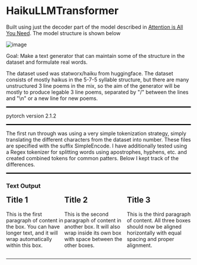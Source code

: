 # HaikuLLMTransformer

Built using just the decoder part of the model described in <a href="https://arxiv.org/abs/1706.03762">Attention is All You Need</a>. The model structure is shown below

![image](https://github.com/user-attachments/assets/24e63a8f-966e-40fe-b6ed-fd8bdfc4dbae)

Goal: Make a text generator that can maintain some of the structure in the dataset and formulate real words.

The dataset used was statworx/haiku from huggingface. The dataset consists of mostly haikus in the 5-7-5 syllable structure, but there are many unstructured 3 line poems in the mix, so the aim of the generator will be mostly to produce legable 3 line poems, separated by "/" between the lines and "\n" or a new line for new poems.

<hr style="border: none; border-top: 2px solid black; width: 100%;">

pytorch version 2.1.2

<hr style="border: none; border-top: 2px solid black; width: 100%;">

The first run through was using a very simple tokenization strategy, simply translating the different characters from the dataset into number. These files are specified with the suffix SimpleEncode. I have additionally tested using a Regex tokenizer for splitting words using apostrophes, hyphens, etc. and created combined tokens for common patters. Below I kept track of the differences.

<hr style="border: none; border-top: 2px solid black; width: 100%;">


### Text Output

</head>
<body>
    <div class="container">
        <div class="box">
            <h2>Title 1</h2>
            <p>This is the first paragraph of content in the box. You can have longer text, and it will wrap automatically within this box.</p>
        </div>
        <div class="box">
            <h2>Title 2</h2>
            <p>This is the second paragraph of content in another box. It will also wrap inside its own box with space between the other boxes.</p>
        </div>
        <div class="box">
            <h2>Title 3</h2>
            <p>This is the third paragraph of content. All three boxes should now be aligned horizontally with equal spacing and proper alignment.</p>
        </div>
    </div>
</body>












-------------------------------
<html lang="en">
<head>
    <meta charset="UTF-8">
    <meta name="viewport" content="width=device-width, initial-scale=1.0">
    <title>Side by Side Text Boxes</title>
    <style>
        .container {
            display: flex;
            justify-content: space-between;
        }

        .box {
            border: 1px solid black;
            padding: 20px;
            margin: 10px;
            width: 30%;
            text-align: center;
        }

        h2 {
            margin-top: 0;
        }
    </style>
</head>
<body>
    <div class="container">
        <div class="box">
            <h2>Title 1</h2>
            <p>Is so setting faith? / U'll always happy I'll pron. / You and eat on daw.'\nWill surprised?\nSnowfall. / The sclimber of wine. / Only spectaculates.\nBlinding. / The dunes sheds. / Calhed roses.\nOne last gum. / The begin speaks. / Darkness.\nA long on threads. / One book only mango. / The dog.\nHalf pilleting. / Of thoughts leave. / Sinsing the quilt.\n[Eliter] / Feeling my elophone home. / Wilding persons.\nPale thunder. / The pie. / Of wet patching.\nSoft chargazes. / The twilight catch comes kiss. / Half, the sunfire shine.\nOutdoor real. / Understanding. / The Ass pints of.\nWaiting forgettrail. / I rar into their scent. / A retiremember.\nRemember Sharp notes. / Returned the ocean. / A rising down.\nJust be overcast. / Another glare separated. / Guard\'s shadow.\nAt the tea. / Of the ragged hospital day. / Open at the back off.\nHeadstove. / The flame of my trip. / Opens in the echos.\nMoon shadow. / The swishing pens. / Of all space.\nEvening day. / A bottle dreaming on. / Won\'t letter down?\nWhiteTre. / Swrinking tide. / In the sunset.\nCrowd war dish. / On a snaple prayer. / Twisters.\nCoffee mantisming shop. / The way goodwill roundness. / I didn\'t look.\nFirst day. / The softed blowing trouble. / The river heads.\nThe meterafish. / In the passage. / Two thick reminder.\nDeep in the hunt. / The ech other granted town. / Of word.\nEmotion Tree. / I don\'t kis. / Who wores it peppers.</p>
        </div>
        <div class="box">
            <h2>Title 2</h2>
            <p>This is the content of the second box.</p>
        </div>
        <div class="box">
            <h2>Title 3</h2>
            <p>This is the content of the third box.</p>
        </div>
    </div>
</body>
</html>











<head>
    <meta charset="UTF-8">
    <meta name="viewport" content="width=device-width, initial-scale=1.0">
    <title>Three Boxes Next to Each Other</title>
    <style>
        /* Styling the container to display boxes side by side */
        .container {
            display: flex;
            justify-content: space-around; /* Spacing between boxes */
            padding: 20px;
        }

        /* Styling for each box */
        .box {
            background-color: #f0f0f0;
            padding: 20px;
            width: 30%;
            text-align: center;
            border: 1px solid #ccc;
            border-radius: 10px;
        }

        /* Styling for each title */
        .box h3 {
            margin-bottom: 10px;
        }
    </style>
</head>
<body>

<div class="container">
        <div class="box">
            <h3>Simple Encoding for Tokenizer</h3>
            <p>
</p>
        </div>
        <div class="box">
            <h3>Regex Tokenizer with 1000 character</h3>
            <p>The world is unright. / Haiku therapy. / Taste of anama.
Mirror, envy dewgs. / Where ait spells lied?
My dog kayoffs to. / Those who am I still alive. / An accidental legs.
Near of refuseddit. / The water dust. / The lingering sun.
Rivering heat. / My air turns clapped. / On the cashiernewbe.
A dark chains collect. / On Christmas standard. / Hurry.
Bult of Aard. / Drimy hand on my face.
Sweet wintery. / Evide. / My heart boxes, catches a mxsport.
Another stood. / In Towiti if noticer. / Looks wrapped at work.
The words are shower. / Early flated the sky. / All that will lack of life.</p>
        </div>
        <div class="box">
            <h3>Regex Tokenizer with 5000 character</h3>
            <p>This is the content of the third box. You can add more text here.</p>
        </div>
    </div>

</body>


Is so setting faith? / U'll always happy I'll pron. / You and eat on daw.
Getting the one, Yuk. / Everything I'm short is. / Everything good to.
No wig awful, R. / So much I remember. / If you pout to ship.
Memes about my heart. / Bad is even no gas? / Do nothing somebody.
Sunday shiny drop. / Parting hards of the wisel? / Even the boys like.
Shit was the pierced. / Off, Luck ugly, I remind. / It is enjoy your door.
Beautiful rearing. / Stop never ending running. / Blockstors, from itself.
A child's time hours. / The snowfall ripping heavy up. / And fillend messions.
Oh, babe, I'm home. / Here foreading why you're Not? / The folded, let's busy.
Then I wope I looking. / Today and got to win this. / Til I'll really wish.
When Wentten Tausts? / Violens when I just remember. / And selent girls out.
Even wow long you. / Has a handweore climi, right? / Through, eat employes.
Forhing him fup when. / You it in pints mround on. / Your friends are just down.
I dunno thank you. / Life or world, drive me, I'm t. / Get surprised and spei.
Just love my haircut. / Comes up by my death nine's a. / Friend jeans appears shore.
The shit stabbles short. / Wildrupts the come to hideague. / As caught, purpose.
Thus to postpain up. / Half by h mid motel right. / I was finally.
From til town, record. / The reacher a dollrine hawk. / The Liflip of rain.

